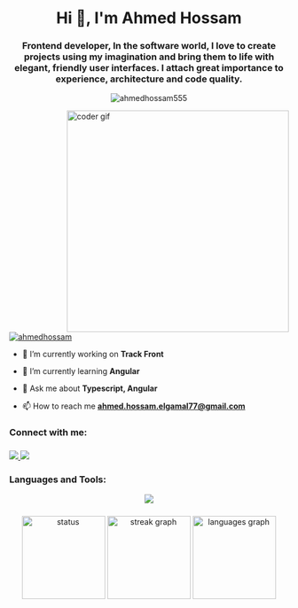 <h1 align="center">Hi 👋, I'm Ahmed Hossam</h1>

###
<h3 align="center">Frontend developer, In the software world, I love to create projects using my imagination and bring them to life with elegant, friendly user interfaces. I attach great importance to experience, architecture and code quality.</h3>
<p align="center"> <img src="https://komarev.com/ghpvc/?username=ahmedhossam555&label=Profile%20views&color=0e75b6&style=flat" alt="ahmedhossam555" /> </p>

<img align ="right" width="400" alt="coder gif" src="https://magiccopy.xyz/assets/images/hadder.gif"/>

###
<br>

###
<p align="left"> <a href="https://twitter.com/ahmedhossam" target="blank"><img src="https://img.shields.io/twitter/follow/ahmedhossam?logo=twitter&style=for-the-badge" alt="ahmedhossam" /></a> </p>

- 🔭 I’m currently working on **Track Front**

- 🌱 I’m currently learning **Angular**

- 💬 Ask me about **Typescript, Angular**

- 📫 How to reach me **ahmed.hossam.elgamal77@gmail.com**

<h3 align="left">Connect with me:</h3>

###

<div align="left">

  <a href="mailto:ahmed.hossam.elgamal77@gmail.com" target="_blank">
    <img src="https://skillicons.dev/icons?i=gmail&perline=7" />
  </a>
  <a href="www.linkedin.com/in/ahmed-hossam-ab7114328" target="_blank">
    <img src="https://skillicons.dev/icons?i=linkedin&perline=7" />
  </a>
</div>

###

<h3 align="left">Languages and Tools:</h3>
<p align="center">
  <a href="https://skillicons.dev">
    <img src="https://skillicons.dev/icons?i=angular,ts,js,html,css,bootstrap,tailwind,sass,github,git,webpack,vscode,cpp,py,gulp&perline=5" />
  </a>
</p>

###
<div align="center">
  <img src="https://github-readme-stats.vercel.app/api?username=AhmedHossam555&show_icons=true&theme=dark" height="150" alt="status">
  <img src="https://streak-stats.demolab.com?user=AhmedHossam555&locale=en&mode=daily&theme=dark&hide_border=false&border_radius=5" height="150" alt="streak graph"  />
  <img src="https://github-readme-stats.vercel.app/api/top-langs?username=AhmedHossam555&locale=en&hide_title=false&layout=compact&card_width=320&langs_count=5&theme=dark&hide_border=false" height="150" alt="languages graph"  />
</div>

###
